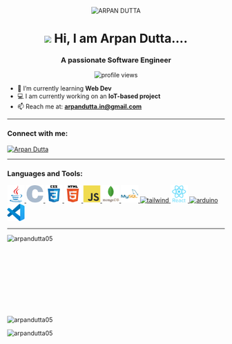 <!-- Banner image -->
<p align="center">
  <img src="https://media.licdn.com/dms/image/v2/D5616AQFEXXI9unsdhA/profile-displaybackgroundimage-shrink_350_1400/profile-displaybackgroundimage-shrink_350_1400/0/1702231853659?e=1756944000&v=beta&t=000otbQgMbobh1PuGMYxnqHQpOwnmS570R9m3yFKRh4" alt="ARPAN DUTTA" />
</p>




<h1 align="center">
  <img src="https://raw.githubusercontent.com/MartinHeinz/MartinHeinz/master/wave.gif" width="30px"/> Hi, I am Arpan Dutta....
</h1>





<h3 align="center">A passionate Software Engineer</h3>

<p align="center">
  <img src="https://komarev.com/ghpvc/?username=arpandutta05&label=Profile%20views&color=0e75b6&style=flat" alt="profile views" />
</p>

- 🌱 I’m currently learning **Web Dev**  
- 💻 I am currently working on an **IoT-based project**  
- 📫 Reach me at: **arpandutta.in@gmail.com**

---

<h3 align="left">Connect with me:</h3>
<p align="left">
  <a href="https://www.linkedin.com/in/arpandutta2k26/" target="blank">
    <img align="center" src="https://raw.githubusercontent.com/rahuldkjain/github-profile-readme-generator/master/src/images/icons/Social/linked-in-alt.svg" alt="Arpan Dutta" height="30" width="40" />
  </a>

</p>

---
  <!-- Existing icons -->
<h3 align="left">Languages and Tools:</h3>
<p align="left">
  <a href="https://www.java.com/" target="_blank" rel="noreferrer">
    <img src="https://raw.githubusercontent.com/devicons/devicon/master/icons/java/java-original.svg" alt="java" width="40" height="40"/>
  </a>
  <a href="https://www.cprogramming.com/" target="_blank" rel="noreferrer">
    <img src="https://raw.githubusercontent.com/devicons/devicon/master/icons/c/c-original.svg" alt="c" width="40" height="40"/>
  </a>
  <a href="https://www.w3schools.com/css/" target="_blank" rel="noreferrer">
    <img src="https://raw.githubusercontent.com/devicons/devicon/master/icons/css3/css3-original-wordmark.svg" alt="css3" width="40" height="40"/>
  </a>
  <a href="https://www.w3.org/html/" target="_blank" rel="noreferrer">
    <img src="https://raw.githubusercontent.com/devicons/devicon/master/icons/html5/html5-original-wordmark.svg" alt="html5" width="40" height="40"/>
  </a>
  <a href="https://developer.mozilla.org/en-US/docs/Web/JavaScript" target="_blank" rel="noreferrer">
    <img src="https://raw.githubusercontent.com/devicons/devicon/master/icons/javascript/javascript-original.svg" alt="javascript" width="40" height="40"/>
  </a>
  <a href="https://www.mongodb.com/" target="_blank" rel="noreferrer">
    <img src="https://raw.githubusercontent.com/devicons/devicon/master/icons/mongodb/mongodb-original-wordmark.svg" alt="mongodb" width="40" height="40"/>
  </a>
  <a href="https://www.mysql.com/" target="_blank" rel="noreferrer">
    <img src="https://raw.githubusercontent.com/devicons/devicon/master/icons/mysql/mysql-original-wordmark.svg" alt="mysql" width="40" height="40"/>
  </a>
  <a href="https://tailwindcss.com/" target="_blank" rel="noreferrer">
    <img src="https://www.vectorlogo.zone/logos/tailwindcss/tailwindcss-icon.svg" alt="tailwind" width="40" height="40"/>
  </a>
    <a href="https://reactjs.org/" target="_blank" rel="noreferrer">
    <img src="https://raw.githubusercontent.com/devicons/devicon/master/icons/react/react-original-wordmark.svg" alt="react" width="40" height="40"/>
  </a>
    <a href="https://www.arduino.cc/" target="_blank" rel="noreferrer">
    <img src="https://cdn.worldvectorlogo.com/logos/arduino-1.svg" alt="arduino" width="40" height="40"/>
  </a>
  <a href="https://code.visualstudio.com/" target="_blank" rel="noreferrer">
    <img src="https://raw.githubusercontent.com/devicons/devicon/master/icons/vscode/vscode-original.svg" alt="vscode" width="40" height="40"/>
  </a>
</p>

---

<p>
  <img align="left" src="https://github-readme-stats.vercel.app/api/top-langs?username=arpandutta05&show_icons=true&locale=en&layout=compact" alt="arpandutta05" height="187" width="490" />
</p>

<p>&nbsp;
  <img align="center" src="https://github-readme-stats.vercel.app/api?username=arpandutta05&show_icons=true&locale=en" alt="arpandutta05" height="990" width="450" />
</p>

<p>
  <img align="right" src="https://github-readme-streak-stats.herokuapp.com/?user=arpandutta05&" alt="arpandutta05" height="500" width="1000"  />
</p>


